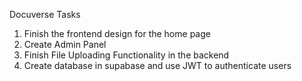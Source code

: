 Docuverse Tasks 
1. Finish the frontend design for the home page
2. Create Admin Panel
3. Finish File Uploading Functionality in the backend
4. Create database in supabase and use JWT to authenticate users 